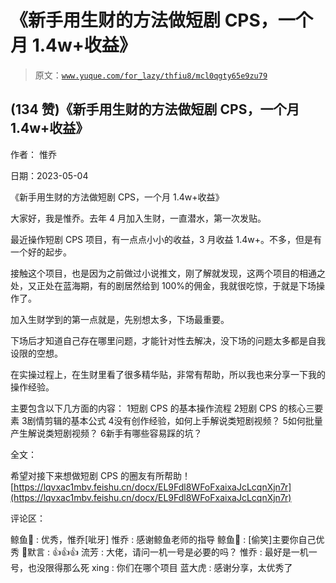 # 《新手用生财的方法做短剧 CPS，一个月 1.4w+收益》

> 原文：[`www.yuque.com/for_lazy/thfiu8/mcl0qgty65e9zu79`](https://www.yuque.com/for_lazy/thfiu8/mcl0qgty65e9zu79)



## (134 赞)《新手用生财的方法做短剧 CPS，一个月 1.4w+收益》 

作者： 惟乔 

日期：2023-05-04 

《新手用生财的方法做短剧 CPS，一个月 1.4w+收益》 

大家好，我是惟乔。去年 4 月加入生财，一直潜水，第一次发贴。 

最近操作短剧 CPS 项目，有一点点小小的收益，3 月收益 1.4w+。不多，但是有一个好的起步。 

接触这个项目，也是因为之前做过小说推文，刚了解就发现，这两个项目的相通之处，又正处在蓝海期，有的剧居然给到 100%的佣金，我就很吃惊，于就是下场操作了。 

加入生财学到的第一点就是，先别想太多，下场最重要。 

下场后才知道自己存在哪里问题，才能针对性去解决，没下场的问题太多都是自我设限的空想。 

在实操过程上，在生财里看了很多精华贴，非常有帮助，所以我也来分享一下我的操作经验。 

主要包含以下几方面的内容： <ne-oli index-type="0"><ne-oli-i>1</ne-oli-i><ne-oli-c class="ne-oli-content" id="u0e1f778d" data-lake-id="u0e1f778d">短剧 CPS 的基本操作流程</ne-oli-c></ne-oli> <ne-oli index-type="0"><ne-oli-i>2</ne-oli-i><ne-oli-c class="ne-oli-content" id="u6cc67f2b" data-lake-id="u6cc67f2b">短剧 CPS 的核心三要素</ne-oli-c></ne-oli> <ne-oli index-type="0"><ne-oli-i>3</ne-oli-i><ne-oli-c class="ne-oli-content" id="u3da08c22" data-lake-id="u3da08c22">剧情剪辑的基本公式</ne-oli-c></ne-oli> <ne-oli index-type="0"><ne-oli-i>4</ne-oli-i><ne-oli-c class="ne-oli-content" id="ufec6a8a6" data-lake-id="ufec6a8a6">没有创作经验，如何上手解说类短剧视频？</ne-oli-c></ne-oli> <ne-oli index-type="0"><ne-oli-i>5</ne-oli-i><ne-oli-c class="ne-oli-content" id="uf9d04a10" data-lake-id="uf9d04a10">如何批量产生解说类短剧视频？</ne-oli-c></ne-oli> <ne-oli index-type="0"><ne-oli-i>6</ne-oli-i><ne-oli-c class="ne-oli-content" id="u370c2aac" data-lake-id="u370c2aac">新手有哪些容易踩的坑？</ne-oli-c></ne-oli> 

全文： 

希望对接下来想做短剧 CPS 的圈友有所帮助！[https://lqvxac1mbv.feishu.cn/docx/EL9Fdl8WFoFxaixaJcLcqnXjn7r](https://lqvxac1mbv.feishu.cn/docx/EL9Fdl8WFoFxaixaJcLcqnXjn7r) 

评论区： 

鲸鱼🐳 : 优秀，惟乔[呲牙] 惟乔 : 感谢鲸鱼老师的指导 鲸鱼🐳 : [偷笑]主要你自己优秀 默言 : 👍👍👍 流芳 : 大佬，请问一机一号是必要的吗？ 惟乔 : 最好是一机一号，也没限得那么死 xing : 你们在哪个项目 蓝大虎 : 感谢分享，太优秀了